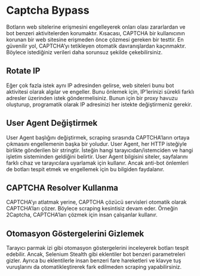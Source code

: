 # Captcha Bypass
Botların web sitelerine erişmesini engelleyerek onları olası zararlardan ve bot benzeri aktivitelerden korumaktır. Kısacası, CAPTCHA bir kullanıcının korunan bir web sitesine erişmeden önce çözmesi gereken bir testtir. En güvenilir yol, CAPTCHA’yı tetikleyen otomatik davranışlardan kaçınmaktır. Böylece istediğiniz verileri daha sorunsuz şekilde çekebilirsiniz.

## Rotate IP
Eğer çok fazla istek aynı IP adresinden gelirse, web siteleri bunu bot aktivitesi olarak algılar ve engeller.
Bunu önlemek için, IP’lerinizi sürekli farklı adresler üzerinden istek göndermelisiniz.
Bunun için bir proxy havuzu oluşturup, programatik olarak IP adresinizi her istekte değiştirmeniz gerekir.

## User Agent Değiştirmek
User Agent başlığını değiştirmek, scraping sırasında CAPTCHA’ların ortaya çıkmasını engellemenin başka bir yoludur.
User Agent, her HTTP isteğiyle birlikte gönderilen bir stringtir. İsteğin hangi tarayıcıdan/istemciden ve hangi işletim sisteminden geldiğini belirtir.
User Agent bilgisini siteler, sayfalarını farklı cihaz ve tarayıcılara uyarlamak için kullanır. Ancak anti-bot önlemleri de botları tespit etmek ve engellemek için bu bilgiden faydalanır.

## CAPTCHA Resolver Kullanma
CAPTCHA’yı atlatmak yerine, CAPTCHA çözücü servisleri otomatik olarak CAPTCHA’ları çözer. Böylece scraping kesintisiz devam eder.
Örneğin 2Captcha, CAPTCHA’ları çözmek için insan çalışanlar kullanır.

## Otomasyon Göstergelerini Gizlemek
Tarayıcı parmak izi gibi otomasyon göstergelerini inceleyerek botları tespit edebilir.
Ancak, Selenium Stealth gibi eklentiler bot benzeri parametreleri gizler. Ayrıca bu eklentilerle insan benzeri fare hareketleri ve klavye tuş vuruşlarını da otomatikleştirerek fark edilmeden scraping yapabilirsiniz.

